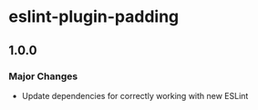 # eslint-plugin-padding

## 1.0.0

### Major Changes

- Update dependencies for correctly working with new ESLint
